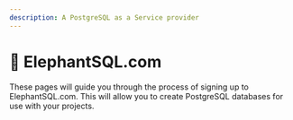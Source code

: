 ```yaml
---
description: A PostgreSQL as a Service provider
---
```


# 🐘 ElephantSQL.com

These pages will guide you through the process of signing up to ElephantSQL.com. This will allow you to create PostgreSQL databases for use with your projects.
